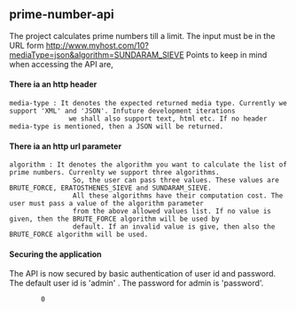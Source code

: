 ## prime-number-api

The project calculates prime numbers till a limit. The input must be in the URL form http://www.myhost.com/10?mediaType=json&algorithm=SUNDARAM_SIEVE
Points to keep in mind when accessing the API are,

#### There ia an http header
    media-type : It denotes the expected returned media type. Currently we support 'XML' and 'JSON'. Infuture development iterations
                   we shall also support text, html etc. If no header media-type is mentioned, then a JSON will be returned.
                   
#### There ia an http url parameter
    algorithm : It denotes the algorithm you want to calculate the list of prime numbers. Currenlty we support three algorithms. 
                    So, the user can pass three values. These values are BRUTE_FORCE, ERATOSTHENES_SIEVE and SUNDARAM_SIEVE. 
                    All these algorithms have their computation cost. The user must pass a value of the algorithm parameter
                    from the above allowed values list. If no value is given, then the BRUTE_FORCE algorithm will be used by
                    default. If an invalid value is give, then also the BRUTE_FORCE algorithm will be used.
                    
                    
                    
#### Securing the application 
The API is now secured by basic authentication of user id and password. The default user id is 'admin' . The
password for admin is 'password'.
       


    
                  
          
            0
